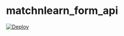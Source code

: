 # matchnlearn_form_api

[![Deploy](https://github.com/mono424/matchnlearn_form_api/actions/workflows/deploy.yml/badge.svg?branch=main)](https://github.com/mono424/matchnlearn_form_api/actions/workflows/deploy.yml)